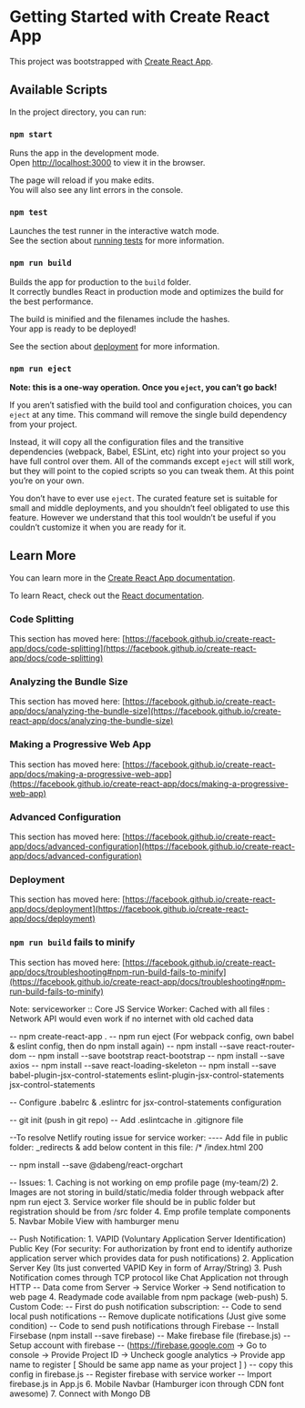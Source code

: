 # Getting Started with Create React App

This project was bootstrapped with [Create React App](https://github.com/facebook/create-react-app).

## Available Scripts

In the project directory, you can run:

### `npm start`

Runs the app in the development mode.\
Open [http://localhost:3000](http://localhost:3000) to view it in the browser.

The page will reload if you make edits.\
You will also see any lint errors in the console.

### `npm test`

Launches the test runner in the interactive watch mode.\
See the section about [running tests](https://facebook.github.io/create-react-app/docs/running-tests) for more information.

### `npm run build`

Builds the app for production to the `build` folder.\
It correctly bundles React in production mode and optimizes the build for the best performance.

The build is minified and the filenames include the hashes.\
Your app is ready to be deployed!

See the section about [deployment](https://facebook.github.io/create-react-app/docs/deployment) for more information.

### `npm run eject`

**Note: this is a one-way operation. Once you `eject`, you can’t go back!**

If you aren’t satisfied with the build tool and configuration choices, you can `eject` at any time. This command will remove the single build dependency from your project.

Instead, it will copy all the configuration files and the transitive dependencies (webpack, Babel, ESLint, etc) right into your project so you have full control over them. All of the commands except `eject` will still work, but they will point to the copied scripts so you can tweak them. At this point you’re on your own.

You don’t have to ever use `eject`. The curated feature set is suitable for small and middle deployments, and you shouldn’t feel obligated to use this feature. However we understand that this tool wouldn’t be useful if you couldn’t customize it when you are ready for it.

## Learn More

You can learn more in the [Create React App documentation](https://facebook.github.io/create-react-app/docs/getting-started).

To learn React, check out the [React documentation](https://reactjs.org/).

### Code Splitting

This section has moved here: [https://facebook.github.io/create-react-app/docs/code-splitting](https://facebook.github.io/create-react-app/docs/code-splitting)

### Analyzing the Bundle Size

This section has moved here: [https://facebook.github.io/create-react-app/docs/analyzing-the-bundle-size](https://facebook.github.io/create-react-app/docs/analyzing-the-bundle-size)

### Making a Progressive Web App

This section has moved here: [https://facebook.github.io/create-react-app/docs/making-a-progressive-web-app](https://facebook.github.io/create-react-app/docs/making-a-progressive-web-app)

### Advanced Configuration

This section has moved here: [https://facebook.github.io/create-react-app/docs/advanced-configuration](https://facebook.github.io/create-react-app/docs/advanced-configuration)

### Deployment

This section has moved here: [https://facebook.github.io/create-react-app/docs/deployment](https://facebook.github.io/create-react-app/docs/deployment)

### `npm run build` fails to minify

This section has moved here: [https://facebook.github.io/create-react-app/docs/troubleshooting#npm-run-build-fails-to-minify](https://facebook.github.io/create-react-app/docs/troubleshooting#npm-run-build-fails-to-minify)


Note: serviceworker :: Core JS Service Worker: Cached with all files : Network API would even work if no internet with old cached data

-- npm create-react-app .
-- npm run eject (For webpack config, own babel & eslint config, then do npm install again)
-- npm install --save react-router-dom
-- npm install --save bootstrap react-bootstrap
-- npm install --save axios
-- npm install --save react-loading-skeleton
-- npm install --save babel-plugin-jsx-control-statements eslint-plugin-jsx-control-statements jsx-control-statements

-- Configure .babelrc & .eslintrc for jsx-control-statements configuration

-- git init  (push in git repo)
-- Add .eslintcache in .gitignore file

--To resolve Netlify routing issue for service worker:
---- Add file in public folder: _redirects & add below content in this file:
     /* /index.html 200

-- npm install --save @dabeng/react-orgchart

-- Issues:
    1. Caching is not working on emp profile page (my-team/2)
    2. Images are not storing in build/static/media folder through webpack after npm run eject
    3. Service worker file should be in public folder but registration should be from /src folder
    4. Emp profile template components
    5. Navbar Mobile View with hamburger menu

-- Push Notification:
    1. VAPID (Voluntary Application Server Identification) Public Key
       (For security: For authorization by front end to identify authorize application server which provides data for push notifications)
    2. Application Server Key
       (Its just converted VAPID Key in form of Array/String)
    3. Push Notification comes through TCP protocol like Chat Application not  through HTTP
       -- Data come from Server -> Service Worker -> Send notification to web page
    4. Readymade code available from npm package (web-push)
    5. Custom Code:
       -- First do push notification subscription:
        -- Code to send local push notifications
        -- Remove duplicate notifications (Just give some condition)
        -- Code to send push notifications through Firebase
           -- Install Firsebase (npm install --save firebase)
           -- Make firebase file (firebase.js)
           -- Setup account with firebase
              -- (https://firebase.google.com -> Go to console -> Provide Project ID -> Uncheck google analytics -> Provide app name to register [ Should be same app name as your project ] )
              -- copy this config in firebase.js
           -- Register firebase with service worker
              -- Import firebase.js in App.js
    6. Mobile Navbar (Hamburger icon through CDN font awesome)
    7. Connect with Mongo DB